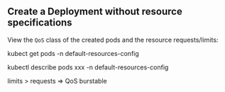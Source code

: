 ## Create a Deployment without resource specifications

View the `QoS` class of the created pods and the resource requests/limits: 

kubect get pods -n default-resources-config

kubectl describe pods xxx -n default-resources-config

limits > requests => QoS burstable

